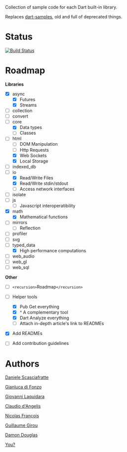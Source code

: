 Collection of sample code for each Dart built-in library.

Replaces [dart-samples](https://github.com/claudiodangelis/dart-samples), old and full of deprecated things.

# Status

[![Build Status](https://drone.io/github.com/dartlang-italia/dart-libraries-samples/status.png)](https://drone.io/github.com/dartlang-italia/dart-libraries-samples/latest)

# Roadmap

**Libraries**

- [x] async
    - [x] Futures
    - [x] Streams
- [ ] collection
- [ ] convert
- [ ] core
    - [x] Data types
    - [ ] Classes
- [ ] html
    - [ ] DOM Manipulation
    - [ ] Http Requests
    - [x] Web Sockets
    - [x] Local Storage
- [ ] indexed\_db
- [ ] io
    - [x] Read/Write Files
    - [x] Read/Write stdin/stdout
    - [ ] Access network interfaces
- [ ] isolate
- [ ] js
    - [ ] Javascript interoperatibility
- [x] math
    - [x] Mathematical functions
- [ ] mirrors
    - [ ] Reflection
- [ ] profiler
- [ ] svg
- [ ] typed\_data
    - [x] High performance computations
- [ ] web\_audio
- [ ] web\_gl
- [ ] web\_sql

**Other**

- [ ] `<recursion>`Roadmap`</recursion>`
- [ ] Helper tools
    - [x] Pub Get everything
    - [x] ^ A complementary tool
    - [x] Dart Analyze everything
    - [ ] Attach in-depth article's link to READMEs
- [x] Add READMEs
- [ ] Add contribution guidelines



# Authors

[Daniele Scasciafratte](https://plus.google.com/+DanieleScasciafratteMte90Net)

[Gianluca di Fonzo](https://plus.google.com/111519599692726817569)

[Giovanni Laquidara](https://plus.google.com/+giovannilaquidara)

[Claudio d'Angelis](https://plus.google.com/+claudiodangelis)  

[Nicolas François](https://plus.google.com/106226789128312528511)

[Guillaume Girou](https://plus.google.com/115049522200141162219)

[Damon Douglas](https://plus.google.com/+DamonDouglas)

[You?](https://github.com/dartlang-italia/dart-libraries-samples/fork)
